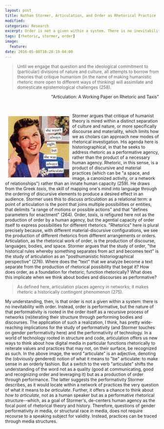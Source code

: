 ```yaml
---
layout: post
title: Nathan Stormer, Articulation, and Order as Rhetorical Practice
modified:
categories: Research
excerpt: Order is not a given within a system. There is no inevitability with order. Instead, order is performative, but the nature of that performativity is rooted in order as a recursive process of self-iteration, producing performing bodies and discourses.
tags: [rhetoric, stormer, order]
image:
  feature:
date: 2016-05-08T10:28:19-04:00
---
```




<blockquote>Until we engage that question and the ideological commitment to (particular) divisions of nature and culture, all attempts to borrow from theories that critique humanism (in the name of making humanistic rhetoric more open to different ways of thinking) will assimilate and domesticate epistemological challenges (258).</blockquote>

<p style="text-align: right;">"Articulation: A Working Paper on Rhetoric and Taxis"</p> 
<br />

<a href="/images/post_images/women_articulate.jpg"><img src="/images/post_images/women_articulate.jpg" style="float: left; margin: 10px; width: 200px; height: auto;" /></a>

Stormer argues that critique of humanist theory is mired within a distinct separation of culture and nature, or more specifically discourse and materiality, which limits how we as cholars can approach new modes of rhetorical investigation. His agenda here is historiographical, in that he seeks to address rhetoric as a performative agency, rather than the product of a necessary human agency. Rhetoric, in this sense, is a product of discursive and material practices (which can be "a space, and image, a canonized activity, or a network of relationships") rather than an innate human capacity (259). He draws from the Greek *taxis*, the skill of mapping one's mind into language through the ordering of discursive elements to produce a desired effect in an audience. Stormer uses this to discuss *articulation* as a relational term: a point of articulation is the point that joins multiple  possibilities or entities, that delimits "a range of motions or possible actions" and that "defines parameters for enactment" (264). Order, *taxis*, is refigured here not as the production of order by a human agency, but the agential capacity of order itself to express possibilities for different rhetorics. "Rhetorics" here is plural precisely because, with different material-discursive configurations, we see the production of different rhetorics from different arrangements or orders. Articulation, as the rhetorical work of order, is the production of discourse, languages, bodies, and space. Stormer argues that the study of order, "the historical rules whereby something separates from act and becomes text" is the study of articulation as an "posthumanistic historiographical perspective" (276). Where does the "text" that we analyze become a text separate from the production of rhetorical possibility that begat it? How does order, as a foundation for rhetoric, function rhetorically? What does this implicate when we think about bodies and discourses as performative? 

<blockquote>As defined here, articulation places agency in networks; it makes rhetoric a historically contingent phenomenon (275).</blockquote>


My understanding, then, is that order is not a given within a system: there is no inevitability with order. Instead, order is performative, but the nature of that performativity is rooted in the order itself as a recursive process of networks (re)iterating their structure through performing bodies and discourses. The application of such a realization, I think, has pretty wide-reaching implications for the study of performativity (and Stormer touches on gender performativity here) and the performativity of technology. In a world of technology rooted in structure and code, articulation offers us new ways to think about how digital media in particular functions rhetorically to reiterate values and practices that may not, on their surface, be recognized as such. In the above image, the word "articulate" is an adjective, denoting the (obviously gendered) notion of what it means to "be" articulate: to make sense in an orderly fashion. But a switch to the verb "articulate" shifts the understanding of the word not as a quality (good at communicating, good and recognizing order and leveraging it) but as a production of order through performance. The latter suggests the performativity Stormer describes, as it would locate within a network of practices the very question of what it means to *be articulate*. Further, it offers a chance to think about *how to articulate*, not as a human speaker but as a performative rhetorical structure--which, as a goal of Stormer's, de-centers human agency as the focal point of rhetorical theory and history. Therefore, questions of gender performativity *in* media, or structural race *in* media, does not require recourse to a speaking subject for validity. Instead, practices can be traced through media structures. 

